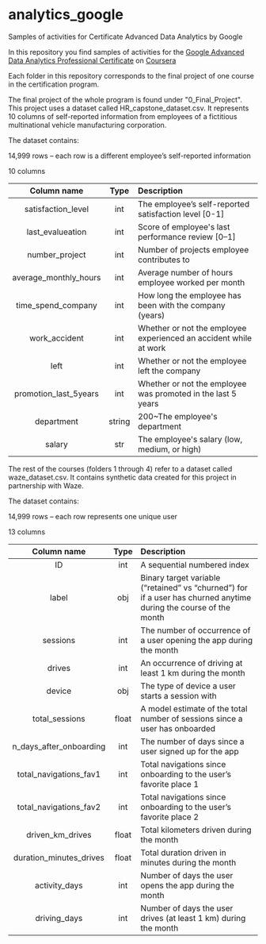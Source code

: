# analytics_google
Samples of activities for Certificate Advanced Data Analytics by Google 

In this repository you find samples of activities for the [Google Advanced Data Analytics Professional Certificate](https://www.coursera.org/professional-certificates/google-advanced-data-analytics) on [Coursera](https://www.coursera.org/)


Each folder in this repository corresponds to the final project of one course in the certification program.

The final project of the whole program is found under "0_Final_Project". This project uses a dataset called HR_capstone_dataset.csv. It represents 10 columns of self-reported information from employees of a fictitious multinational vehicle manufacturing corporation. 

The dataset contains:

14,999 rows – each row is a different employee’s self-reported information

10 columns

| Column name  | Type | Description |
|:------------:|:----:|:------------|
| satisfaction_level| int | The employee’s self-reported satisfaction level [0-1] |
| last_evalueation | int | Score of employee's last performance review [0–1] |
| number_project | int | Number of projects employee contributes to |
| average_monthly_hours | int | Average number of hours employee worked per month |
| time_spend_company | int | How long the employee has been with the company (years) |
| work_accident | int | Whether or not the employee experienced an accident while at work |
| left | int | Whether or not the employee left the company |
|promotion_last_5years | int | Whether or not the employee was promoted in the last 5 years |
| department | string | 200~The employee's department |
| salary | str | The employee's salary (low, medium, or high) |


The rest of the courses (folders 1 through 4) refer to a dataset called waze_dataset.csv. It contains synthetic data created for this project in partnership with Waze. 

The dataset contains:

14,999 rows – each row represents one unique user 

13 columns

| Column name  | Type | Description |
|:------------:|:----:|:------------|
| ID | int | A sequential numbered index |
| label | obj | Binary target variable (“retained” vs “churned”) for if a user has churned anytime during the course of the month |
| sessions | int | The number of occurrence of a user opening the app during the month |
| drives | int | An occurrence of driving at least 1 km during the month 
|device | obj | The type of device a user starts a session with |
| total_sessions | float | A model estimate of the total number of sessions since a user has onboarded |
| n_days_after_onboarding | int | The number of days since a user signed up for the app |
| total_navigations_fav1 | int | Total navigations since onboarding to the user’s favorite place 1 |
| total_navigations_fav2 | int | Total navigations since onboarding to the user’s favorite place 2 |
| driven_km_drives | float | Total kilometers driven during the month |
| duration_minutes_drives | float | Total duration driven in minutes during the month |
| activity_days | int | Number of days the user opens the app during the month  |
| driving_days | int | Number of days the user drives (at least 1 km) during the month |
